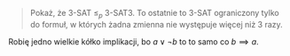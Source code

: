 > Pokaż, że 3-SAT $\leq_p$ 3-SAT3. To ostatnie to 3-SAT ograniczony tylko do formuł, w których żadna zmienna nie występuje więcej niż 3 razy.

Robię jedno wielkie kółko implikacji, bo $a\;\lor\;\neg b$ to to samo co $b\implies a$.